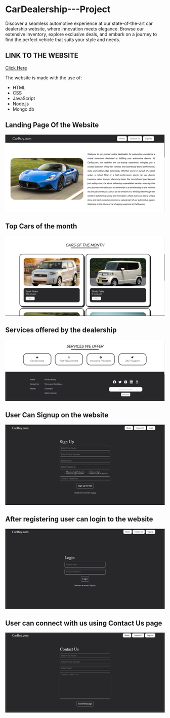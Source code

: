 # CarDealership---Project
Discover a seamless automotive experience at our state-of-the-art car dealership website, where innovation meets elegance. Browse our extensive inventory, explore exclusive deals, and embark on a journey to find the perfect vehicle that suits your style and needs.

## LINK TO THE WEBSITE<br/>
[Click Here](https://carbuy.netlify.app/)


The website is made with the use of:
- HTML
- CSS
- JavaScript
- Node.js
- Mongo.db

## Landing Page Of the Website

![Alt text](repoimage/homeabout.png)

## Top Cars of the month
![Alt text](repoimage/hometop.png)

## Services offered by the dealership

![Alt text](repoimage/services.png)

## User Can Signup on the website

![Alt text](repoimage/signup.png)


## After registering user can login to the website

![Alt text](repoimage/login.png)

## User can connect with us using Contact Us page

![Alt text](repoimage/contactus.png)



